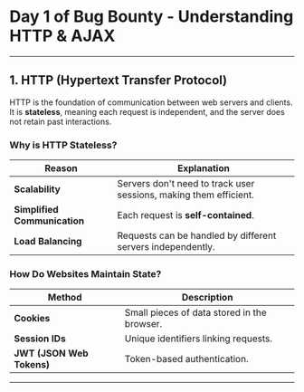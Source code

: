 # **Day 1 of Bug Bounty - Understanding HTTP & AJAX**


---

## **1. HTTP (Hypertext Transfer Protocol)**

HTTP is the foundation of communication between web servers and clients. It is **stateless**, meaning each request is independent, and the server does not retain past interactions.

### **Why is HTTP Stateless?**

| Reason | Explanation |
| --- | --- |
| **Scalability** | Servers don't need to track user sessions, making them efficient. |
| **Simplified Communication** | Each request is **self-contained**. |
| **Load Balancing** | Requests can be handled by different servers independently. |

### **How Do Websites Maintain State?**

| Method | Description |
| --- | --- |
| **Cookies** | Small pieces of data stored in the browser. |
| **Session IDs** | Unique identifiers linking requests. |
| **JWT (JSON Web Tokens)** | Token-based authentication. |

---
